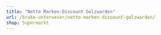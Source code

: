 ```yaml
---
title: "Netto Marken-Discount Golzwarden"
url: /brake-unterweser/netto-marken-discount-golzwarden/
shop: Supermarkt
---
```

